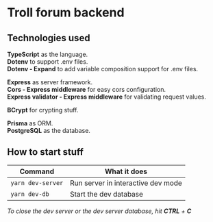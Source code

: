 # Troll forum backend

## Technologies used

**TypeScript** as the language.\
**Dotenv** to support .env files.\
**Dotenv - Expand** to add variable composition support for .env files.

**Express** as server framework.\
**Cors - Express middleware** for easy cors configuration.\
**Express validator - Express middleware** for validating request values.

**BCrypt** for crypting stuff.

**Prisma** as ORM.\
**PostgreSQL** as the database.

## How to start stuff

| Command           | What it does                       |
|-------------------|------------------------------------|
| `yarn dev-server` | Run server in interactive dev mode |
| `yarn dev-db`     | Start the dev database             |

*To close the dev server or the dev server database, hit **CTRL** + **C***
